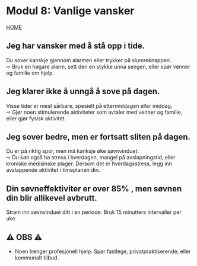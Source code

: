 # Modul 8: Vanlige vansker

[HOME](../README.md)

## Jeg har vansker med å stå opp i tide.
Du sover kanskje gjennom alarmen eller trykker på slumreknappen.  
⇨ Bruk en høgare alarm, sett den en stykke unna sengen, eller spør venner og familie om hjelp.

## Jeg klarer ikke å unngå å sove på dagen.
Visse tider er mest sårbare, spesielt på ettermiddagen eller middag.  
⇨ Gjør noen stimulerende aktiviteter som avtaler med venner og familie, eller gjør fysisk aktivitet.

## Jeg sover bedre, men er fortsatt sliten på dagen.
Du er på riktig spor, men må kanksje øke søvnvinduet.  
⇨ Du kan også ha stress i hverdagen, mangel på avslapningstid, eller kroniske medisinske plager. 
Dersom det er hverdagsstress, legg inn avslappende aktivitet i timeplanen din.

## Din søvneffektiviter er over 85% , men søvnen din blir allikevel avbrutt.
Stram inn søvnvinduet ditt i en periode. 
Bruk 15 minutters intervaller per uke.

## :warning: OBS :warning:
* Noen trenger profesjonell hjelp. 
Spør fastlege, privatpraktiserende, eller kommunalt tilbud.
